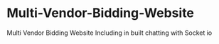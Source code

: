 # Multi-Vendor-Bidding-Website
 Multi Vendor Bidding Website Including in built chatting with Socket io
